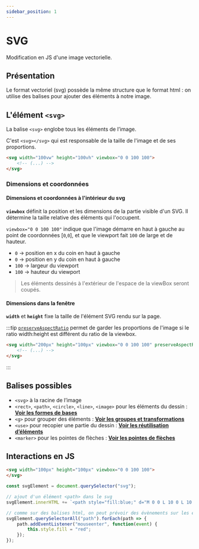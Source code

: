 ```yaml
---
sidebar_position: 1
---
```


# SVG

Modification en JS d'une image vectorielle.

## Présentation

Le format vectoriel (svg) possède la même structure que le format html : on utilise des balises pour ajouter des éléments à notre image.

## L'élément `<svg>`

La balise `<svg>` englobe tous les éléments de l’image.

C'est `<svg></svg>` qui est responsable de la taille de l'image et de ses proportions.

```html
<svg width="100vw" height="100vh" viewbox="0 0 100 100">
    <!-- (...) -->
</svg>
```

### Dimensions et coordonnées

#### Dimensions et coordonnées à l'intérieur du svg

**`viewbox`** définit la position et les dimensions de la partie visible d'un SVG. Il détermine la taille relative des éléments qui l'occupent.

`viewbox="0 0 100 100"` indique que l'image démarre en haut à gauche au point de coordonnées [`0`,`0`], et que le viewport fait `100` de large et de hauteur.
- `0` → position en x du coin en haut à gauche
- `0` → position en y du coin en haut à gauche
- `100` → largeur du viewport
- `100` → hauteur du viewport

> Les éléments dessinés à l'extérieur de l'espace de la viewBox seront coupés.

#### Dimensions dans la fenêtre

**`width`** et **`height`** fixe la taille de l'élément SVG rendu sur la page.

:::tip
[`preserveAspectRatio`](https://developer.mozilla.org/en-US/docs/Web/SVG/Attribute/preserveAspectRatio) permet de garder les proportions de l'image si le ratio width:height est différent du ratio de la viewbox.

```html
<svg width="200px" height="100px" viewbox="0 0 100 100" preserveAspectRatio="xMinYMid meet">
    <!-- (...) -->
</svg>
```

:::

## Balises possibles

- `<svg>` à la racine de l’image
- `<rect>`, `<path>`, `<circle>`, `<line>`, `<image>` pour les éléments du dessin : **[Voir les formes de bases](https://igm.univ-mlv.fr/~bulteau/mmi/notes.html#formes-de-base)**
- `<g>` pour grouper des éléments : **[Voir les groupes et transformations](https://igm.univ-mlv.fr/~bulteau/mmi/notes.html#groupes-et-transformations)**
- `<use>` pour recopier une partie du dessin : **[Voir les réutilisation d’éléments](https://igm.univ-mlv.fr/~bulteau/mmi/notes.html#r%C3%A9utilisation-d%C3%A9l%C3%A9ments)**
- `<marker>` pour les pointes de flèches : **[Voir les pointes de flèches](https://igm.univ-mlv.fr/~bulteau/mmi/notes.html#pointes-de-fl%C3%A8ches)**

## Interactions en JS

```html title="index.html"
<svg width="100px" height="100px" viewbox="0 0 100 100">
</svg>
```

```js title="script.js"
const svgElement = document.querySelector("svg");

// ajout d'un élément <path> dans le svg
svgElement.innerHTML += `<path style="fill:blue;" d="M 0 0 L 10 0 L 10 100 L 0 100 L 0 0" />`;

// comme sur des balises html, on peut prévoir des évènements sur les éléments svg
svgElement.querySelectorAll("path").forEach(path => {
    path.addEventListener("mouseenter", function(event) {
        this.style.fill = "red";
    });
});
```